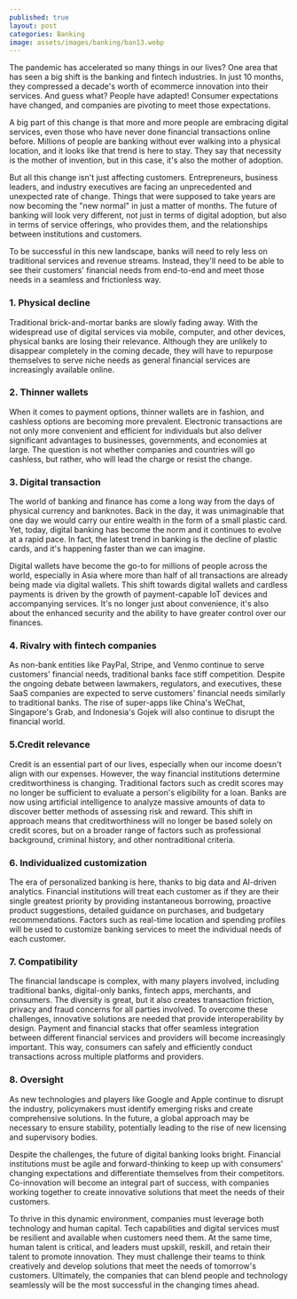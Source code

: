 ```yaml
---
published: true
layout: post
categories: Banking
image: assets/images/banking/ban13.webp
---
```


The pandemic has accelerated so many things in our lives? One area that has seen a big shift is the banking and fintech industries. In just 10 months, they compressed a decade's worth of ecommerce innovation into their services. And guess what? People have adapted! Consumer expectations have changed, and companies are pivoting to meet those expectations.

A big part of this change is that more and more people are embracing digital services, even those who have never done financial transactions online before. Millions of people are banking without ever walking into a physical location, and it looks like that trend is here to stay. They say that necessity is the mother of invention, but in this case, it's also the mother of adoption.

But all this change isn't just affecting customers. Entrepreneurs, business leaders, and industry executives are facing an unprecedented and unexpected rate of change. Things that were supposed to take years are now becoming the "new normal" in just a matter of months. The future of banking will look very different, not just in terms of digital adoption, but also in terms of service offerings, who provides them, and the relationships between institutions and customers.

To be successful in this new landscape, banks will need to rely less on traditional services and revenue streams. Instead, they'll need to be able to see their customers' financial needs from end-to-end and meet those needs in a seamless and frictionless way.

### 1. Physical decline
Traditional brick-and-mortar banks are slowly fading away. With the widespread use of digital services via mobile, computer, and other devices, physical banks are losing their relevance. Although they are unlikely to disappear completely in the coming decade, they will have to repurpose themselves to serve niche needs as general financial services are increasingly available online.

### 2. Thinner wallets
When it comes to payment options, thinner wallets are in fashion, and cashless options are becoming more prevalent. Electronic transactions are not only more convenient and efficient for individuals but also deliver significant advantages to businesses, governments, and economies at large. The question is not whether companies and countries will go cashless, but rather, who will lead the charge or resist the change.

### 3. Digital transaction
The world of banking and finance has come a long way from the days of physical currency and banknotes. Back in the day, it was unimaginable that one day we would carry our entire wealth in the form of a small plastic card. Yet, today, digital banking has become the norm and it continues to evolve at a rapid pace. In fact, the latest trend in banking is the decline of plastic cards, and it's happening faster than we can imagine.

Digital wallets have become the go-to for millions of people across the world, especially in Asia where more than half of all transactions are already being made via digital wallets. This shift towards digital wallets and cardless payments is driven by the growth of payment-capable IoT devices and accompanying services. It's no longer just about convenience, it's also about the enhanced security and the ability to have greater control over our finances.

### 4. Rivalry with fintech companies
As non-bank entities like PayPal, Stripe, and Venmo continue to serve customers' financial needs, traditional banks face stiff competition. Despite the ongoing debate between lawmakers, regulators, and executives, these SaaS companies are expected to serve customers' financial needs similarly to traditional banks. The rise of super-apps like China's WeChat, Singapore's Grab, and Indonesia's Gojek will also continue to disrupt the financial world.

### 5.Credit relevance
Credit is an essential part of our lives, especially when our income doesn't align with our expenses. However, the way financial institutions determine creditworthiness is changing. Traditional factors such as credit scores may no longer be sufficient to evaluate a person's eligibility for a loan. Banks are now using artificial intelligence to analyze massive amounts of data to discover better methods of assessing risk and reward. This shift in approach means that creditworthiness will no longer be based solely on credit scores, but on a broader range of factors such as professional background, criminal history, and other nontraditional criteria.

### 6. Individualized customization
The era of personalized banking is here, thanks to big data and AI-driven analytics. Financial institutions will treat each customer as if they are their single greatest priority by providing instantaneous borrowing, proactive product suggestions, detailed guidance on purchases, and budgetary recommendations. Factors such as real-time location and spending profiles will be used to customize banking services to meet the individual needs of each customer.

### 7. Compatibility
The financial landscape is complex, with many players involved, including traditional banks, digital-only banks, fintech apps, merchants, and consumers. The diversity is great, but it also creates transaction friction, privacy and fraud concerns for all parties involved. To overcome these challenges, innovative solutions are needed that provide interoperability by design. Payment and financial stacks that offer seamless integration between different financial services and providers will become increasingly important. This way, consumers can safely and efficiently conduct transactions across multiple platforms and providers.

### 8. Oversight
As new technologies and players like Google and Apple continue to disrupt the industry, policymakers must identify emerging risks and create comprehensive solutions. In the future, a global approach may be necessary to ensure stability, potentially leading to the rise of new licensing and supervisory bodies.

Despite the challenges, the future of digital banking looks bright. Financial institutions must be agile and forward-thinking to keep up with consumers' changing expectations and differentiate themselves from their competitors. Co-innovation will become an integral part of success, with companies working together to create innovative solutions that meet the needs of their customers.

To thrive in this dynamic environment, companies must leverage both technology and human capital. Tech capabilities and digital services must be resilient and available when customers need them. At the same time, human talent is critical, and leaders must upskill, reskill, and retain their talent to promote innovation. They must challenge their teams to think creatively and develop solutions that meet the needs of tomorrow's customers. Ultimately, the companies that can blend people and technology seamlessly will be the most successful in the changing times ahead.
